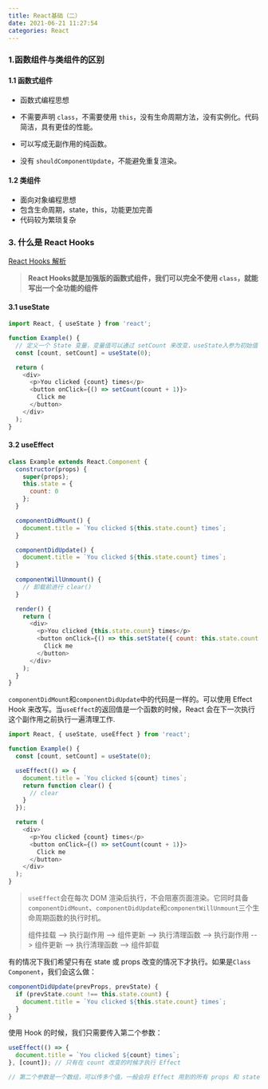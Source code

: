 ```yaml
---
title: React基础（二）
date: 2021-06-21 11:27:54
categories: React
---
```


### 1.函数组件与类组件的区别

#### 1.1  函数式组件

* 函数式编程思想

- 不需要声明 `class`，不需要使用 `this`，没有生命周期方法，没有实例化。代码简洁，具有更佳的性能。
- 可以写成无副作用的纯函数。

- 没有 `shouldComponentUpdate`，不能避免重复渲染。

#### 1.2  类组件

* 面向对象编程思想
* 包含生命周期，state，this，功能更加完善
* 代码较为繁琐复杂

### 3. 什么是 React Hooks

[React Hooks 解析](https://segmentfault.com/a/1190000018928587)

> **React Hooks就是加强版的函数式组件，我们可以完全不使用 `class`，就能写出一个全功能的组件**

#### 3.1 useState

```js
import React, { useState } from 'react';

function Example() {
  // 定义一个 State 变量，变量值可以通过 setCount 来改变，useState入参为初始值
  const [count, setCount] = useState(0);

  return (
    <div>
      <p>You clicked {count} times</p>
      <button onClick={() => setCount(count + 1)}>
        Click me
      </button>
    </div>
  );
}
```

#### 3.2 useEffect

```js
class Example extends React.Component {
  constructor(props) {
    super(props);
    this.state = {
      count: 0
    };
  }

  componentDidMount() {
    document.title = `You clicked ${this.state.count} times`;
  }

  componentDidUpdate() {
    document.title = `You clicked ${this.state.count} times`;
  }
  
  componentWillUnmount() {
    // 卸载前进行 clear()
  }

  render() {
    return (
      <div>
        <p>You clicked {this.state.count} times</p>
        <button onClick={() => this.setState({ count: this.state.count + 1 })}>
          Click me
        </button>
      </div>
    );
  }
}
```

`componentDidMount`和`componentDidUpdate`中的代码是一样的。可以使用 Effect Hook 来改写。当`useEffect`的返回值是一个函数的时候，React 会在下一次执行这个副作用之前执行一遍清理工作.

```js
import React, { useState, useEffect } from 'react';

function Example() {
  const [count, setCount] = useState(0);

  useEffect(() => {
    document.title = `You clicked ${count} times`;
    return function clear() {
      // clear
    }
  });

  return (
    <div>
      <p>You clicked {count} times</p>
      <button onClick={() => setCount(count + 1)}>
        Click me
      </button>
    </div>
  );
}
```

> `useEffect`会在每次 DOM 渲染后执行，不会阻塞页面渲染。它同时具备`componentDidMount`、`componentDidUpdate`和`componentWillUnmount`三个生命周期函数的执行时机。
>
> 组件挂载 --> 执行副作用 --> 组件更新 --> 执行清理函数 --> 执行副作用 --> 组件更新 --> 执行清理函数 --> 组件卸载

有的情况下我们希望只有在 state 或 props 改变的情况下才执行。如果是`Class Component`，我们会这么做：

```js
componentDidUpdate(prevProps, prevState) {
  if (prevState.count !== this.state.count) {
    document.title = `You clicked ${this.state.count} times`;
  }
}
```

使用 Hook 的时候，我们只需要传入第二个参数：

```js
useEffect(() => {
  document.title = `You clicked ${count} times`;
}, [count]); // 只有在 count 改变的时候才执行 Effect

// 第二个参数是一个数组，可以传多个值，一般会将 Effect 用到的所有 props 和 state 都传进去。
```

